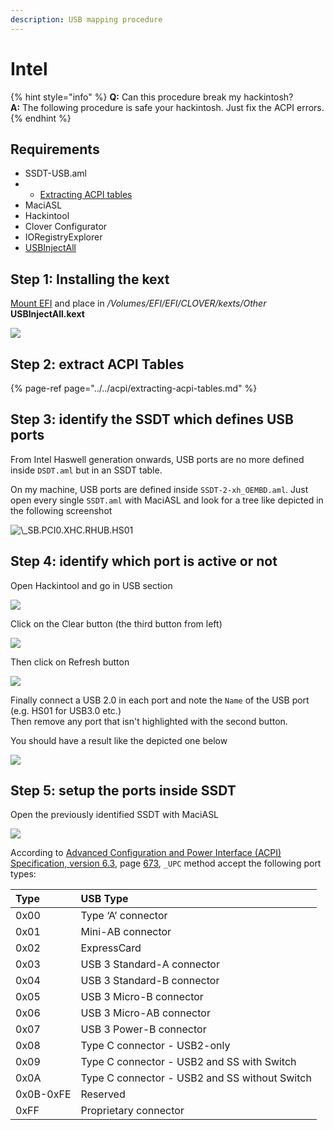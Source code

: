 ```yaml
---
description: USB mapping procedure
---
```


# Intel

{% hint style="info" %}
**Q:** Can this procedure break my hackintosh?  
**A:** The following procedure is safe your hackintosh. Just fix the ACPI errors.
{% endhint %}

##  Requirements

* SSDT-USB.aml
* *  [Extracting ACPI tables](../../acpi/extracting-acpi-tables.md)
* MaciASL
* Hackintool
* Clover Configurator
* IORegistryExplorer
* [USBInjectAll](https://bitbucket.org/RehabMan/os-x-usb-inject-all/downloads/RehabMan-USBInjectAll-2018-1108.zip)

## Step 1: Installing the kext

[Mount EFI](../../bootloaders/mount-efi.md) and place in _/Volumes/EFI/EFI/CLOVER/kexts/Other_ **USBInjectAll.kext**

![](../../.gitbook/assets/image%20%2839%29.png)

## Step 2: extract ACPI Tables

{% page-ref page="../../acpi/extracting-acpi-tables.md" %}

## Step 3: identify the SSDT which defines USB ports

From Intel Haswell generation onwards, USB ports are no more defined inside `DSDT.aml` but in an SSDT table.

On my machine, USB ports are defined inside `SSDT-2-xh_OEMBD.aml`. Just open every single `SSDT.aml` with MaciASL and look for a tree like depicted in the following screenshot

 

![\\_SB.PCI0.XHC.RHUB.HS01](../../.gitbook/assets/image%20%2832%29.png)

## Step 4: identify which port is active or not

Open Hackintool and go in USB section

![](../../.gitbook/assets/image%20%2812%29.png)

Click on the Clear button \(the third button from left\)

![](../../.gitbook/assets/image%20%2819%29.png)

Then click on Refresh button

![](../../.gitbook/assets/image%20%282%29.png)

Finally connect a USB 2.0 in each port and note the `Name` of the USB port \(e.g. HS01 for USB3.0 etc.\)  
Then remove any port that isn't highlighted with the second button.  
  
You should have a result like the depicted one below

 

![](../../.gitbook/assets/image%20%281%29.png)

## Step 5: setup the ports inside SSDT

Open the previously identified SSDT with MaciASL  


![](../../.gitbook/assets/image%20%2837%29.png)

According to [Advanced Configuration and Power Interface \(ACPI\) Specification, version 6.3](https://uefi.org/sites/default/files/resources/ACPI_6_3_May16.pdf), page [673](https://uefi.org/sites/default/files/resources/ACPI_6_3_May16.pdf#page=673), `_UPC` method accept the following port types:  


| Type | USB Type |
| :--- | :--- |
| 0x00 | Type ‘A’ connector |
| 0x01 | Mini-AB connector |
| 0x02 | ExpressCard |
| 0x03 | USB 3 Standard-A connector |
| 0x04 | USB 3 Standard-B connector |
| 0x05 | USB 3 Micro-B connector |
| 0x06 | USB 3 Micro-AB connector |
| 0x07 | USB 3 Power-B connector |
| 0x08 | Type C connector - USB2-only |
| 0x09 | Type C connector - USB2 and SS with Switch |
| 0x0A | Type C connector - USB2 and SS without Switch |
| 0x0B-0xFE | Reserved |
| 0xFF | Proprietary connector |







